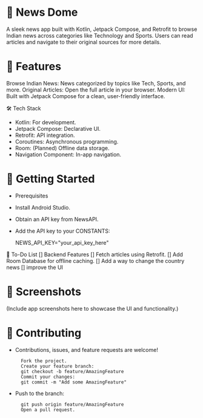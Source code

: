 # 📱 News Dome

A sleek news app built with Kotlin, Jetpack Compose, and Retrofit to browse Indian news across categories like Technology and Sports. Users can read articles and navigate to their original sources for more details.

# 🌟 Features

Browse Indian News: News categorized by topics like Tech, Sports, and more.
Original Articles: Open the full article in your browser.
Modern UI: Built with Jetpack Compose for a clean, user-friendly interface.

🛠️ Tech Stack

- Kotlin: For development.
- Jetpack Compose: Declarative UI.
- Retrofit: API integration.
- Coroutines: Asynchronous programming.
- Room: (Planned) Offline data storage.
- Navigation Component: In-app navigation.

# 🚀 Getting Started

- Prerequisites
- Install Android Studio.
- Obtain an API key from NewsAPI.
- Add the API key to your CONSTANTS:

    NEWS_API_KEY="your_api_key_here"  

📝 To-Do List
[] Backend Features
[] Fetch articles using Retrofit.
[] Add Room Database for offline caching.
[] Add a way to change the country news
[] improve the UI

# 📸 Screenshots

(Include app screenshots here to showcase the UI and functionality.)

# 🤝 Contributing

- Contributions, issues, and feature requests are welcome!

        Fork the project.
        Create your feature branch:
        git checkout -b feature/AmazingFeature  
        Commit your changes:
        git commit -m "Add some AmazingFeature"  

- Push to the branch:

        git push origin feature/AmazingFeature  
        Open a pull request.

